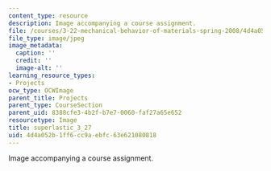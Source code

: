 ```yaml
---
content_type: resource
description: Image accompanying a course assignment.
file: /courses/3-22-mechanical-behavior-of-materials-spring-2008/4d4a052b1ff6cc9aebfc63e621080818_superlastic_3_27.jpg
file_type: image/jpeg
image_metadata:
  caption: ''
  credit: ''
  image-alt: ''
learning_resource_types:
- Projects
ocw_type: OCWImage
parent_title: Projects
parent_type: CourseSection
parent_uid: 8388cfe3-4b2f-b7e7-0060-faf27a65e652
resourcetype: Image
title: superlastic_3_27
uid: 4d4a052b-1ff6-cc9a-ebfc-63e621080818
---
```

Image accompanying a course assignment.

